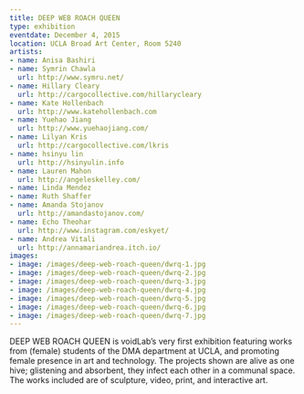 ```yaml
---
title: DEEP WEB ROACH QUEEN
type: exhibition
eventdate: December 4, 2015
location: UCLA Broad Art Center, Room 5240
artists:
- name: Anisa Bashiri
- name: Symrin Chawla
  url: http://www.symru.net/
- name: Hillary Cleary
  url: http://cargocollective.com/hillarycleary
- name: Kate Hollenbach
  url: http://www.katehollenbach.com
- name: Yuehao Jiang
  url: http://www.yuehaojiang.com/
- name: Lilyan Kris
  url: http://cargocollective.com/lkris
- name: hsinyu lin
  url: http://hsinyulin.info
- name: Lauren Mahon
  url: http://angeleskelley.com/
- name: Linda Mendez
- name: Ruth Shaffer
- name: Amanda Stojanov
  url: http://amandastojanov.com/
- name: Echo Theohar
  url: http://www.instagram.com/eskyet/
- name: Andrea Vitali
  url: http://annamariandrea.itch.io/
images:
- image: /images/deep-web-roach-queen/dwrq-1.jpg
- image: /images/deep-web-roach-queen/dwrq-2.jpg
- image: /images/deep-web-roach-queen/dwrq-3.jpg
- image: /images/deep-web-roach-queen/dwrq-4.jpg
- image: /images/deep-web-roach-queen/dwrq-5.jpg
- image: /images/deep-web-roach-queen/dwrq-6.jpg
- image: /images/deep-web-roach-queen/dwrq-7.jpg
---
```


DEEP WEB ROACH QUEEN is voidLab’s very first exhibition featuring works from (female) students of the DMA department at UCLA, and promoting female presence in art and technology. The projects shown are alive as one hive; glistening and absorbent, they infect each other in a communal space. The works included are of sculpture, video, print, and interactive art.